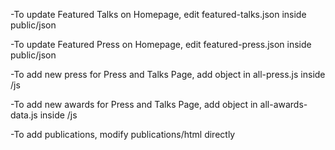 -To update Featured Talks on Homepage, edit featured-talks.json inside public/json

-To update Featured Press on Homepage, edit featured-press.json inside public/json

-To add new press for Press and Talks Page, add object in all-press.js inside /js

-To add new awards for Press and Talks Page, add object in all-awards-data.js inside /js

-To add publications, modify publications/html directly